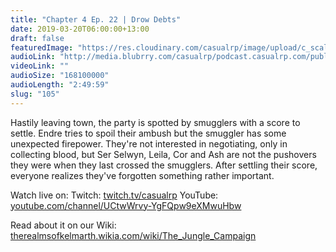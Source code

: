 ```yaml
---
title: "Chapter 4 Ep. 22 | Drow Debts"
date: 2019-03-20T06:00:00+13:00
draft: false
featuredImage: "https://res.cloudinary.com/casualrp/image/upload/c_scale,f_auto,w_1600/tyler-lastovich-607521-unsplash.jpg"
audioLink: "http://media.blubrry.com/casualrp/podcast.casualrp.com/public/Chapter%204%20Ep.%2022%20_%20Drow%20Debts.mp3"
videoLink: ""
audioSize: "168100000"
audioLength: "2:49:59"
slug: "105"
---
```


Hastily leaving town, the party is spotted by smugglers with a score to settle. Endre tries to spoil their ambush but the smuggler has some unexpected firepower. They're not interested in negotiating, only in collecting blood, but Ser Selwyn, Leila, Cor and Ash are not the pushovers they were when they last crossed the smugglers. After settling their score, everyone realizes they've forgotten something rather important.

Watch live on:
Twitch: [twitch.tv/casualrp](https://www.twitch.tv/casualrp)
YouTube: [youtube.com/channel/UCtwWrvy-YgFQpw9eXMwuHbw](https://www.youtube.com/channel/UCtwWrvy-YgFQpw9eXMwuHbw)

Read about it on our Wiki: [therealmsofkelmarth.wikia.com/wiki/The_Jungle_Campaign](http://therealmsofkelmarth.wikia.com/wiki/The_Jungle_Campaign)
